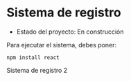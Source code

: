 <h1>Sistema de registro</h1>

- Estado del proyecto: En construcción

Para ejecutar el sistema, debes poner:

```npm install react```

Sistema de registro 2
